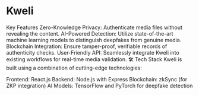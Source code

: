 # Kweli

 Key Features
Zero-Knowledge Privacy: Authenticate media files without revealing the content.
AI-Powered Detection: Utilize state-of-the-art machine learning models to distinguish deepfakes from genuine media.
Blockchain Integration: Ensure tamper-proof, verifiable records of authenticity checks.
User-Friendly API: Seamlessly integrate Kweli into existing workflows for real-time media validation.
🛠️ Tech Stack
Kweli is built using a combination of cutting-edge technologies:

Frontend: React.js
Backend: Node.js with Express
Blockchain: zkSync (for ZKP integration)
AI Models: TensorFlow and PyTorch for deepfake detection
